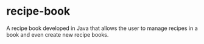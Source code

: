 # recipe-book
A recipe book developed in Java that allows the user to manage recipes in a book and even create new recipe books.

